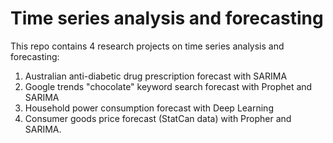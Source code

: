 # Time series analysis and forecasting 

This repo contains 4 research projects on time series analysis and forecasting:

1. Australian anti-diabetic drug prescription forecast with SARIMA
2. Google trends "chocolate" keyword search forecast with Prophet and SARIMA
3. Household power consumption forecast with Deep Learning
4. Consumer goods price forecast (StatCan data) with Propher and SARIMA. 
